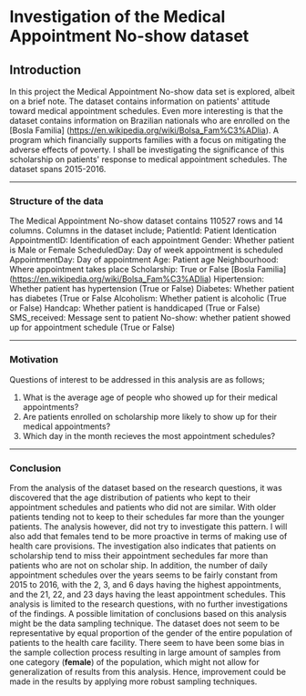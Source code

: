 # Investigation of the Medical Appointment No-show dataset


        
## Introduction

In this project the Medical Appointment No-show data set is explored, albeit on a brief note. The dataset contains information on patients' attitude toward medical appointment schedules. Even more interesting is that the dataset contains information on Brazilian nationals who are enrolled on the [Bosla Familia] (https://en.wikipedia.org/wiki/Bolsa_Fam%C3%ADlia). A program which financially supports families with a focus on mitigating the adverse effects of poverty. I shall be investigating the significance of this scholarship on patients' response to medical appointment schedules. The dataset spans 2015-2016.

---

### Structure of the data
    
The Medical Appointment No-show dataset contains 110527 rows and 14 columns. Columns in the dataset include;
PatientId: Patient Identication
AppointmentID: Identification of each appointment
Gender: Whether patient is Male or Female
ScheduledDay: Day of week appointment is scheduled
AppointmentDay: Day of appointment
Age: Patient age 
Neighbourhood: Where appointment takes place
Scholarship: True or False [Bosla Familia] (https://en.wikipedia.org/wiki/Bolsa_Fam%C3%ADlia)
Hipertension: Whether patient has hypertension (True or False)
Diabetes: Whether patient has diabetes (True or False
Alcoholism: Whether patient is alcoholic (True or False)
Handcap: Whether patient is handdicaped (True or False)
SMS_received: Message sent to patient 
No-show: whether patient showed up for appointment schedule (True or False)

---

### Motivation

Questions of interest to be addressed in this analysis are as follows;
1. What is the average age of people who showed up for their medical appointments? 
2. Are patients enrolled on scholarship more likely to show up for their medical appointments?
3. Which day in the month recieves the most appointment schedules?

---

### Conclusion

From the analysis of the dataset based on the research questions, it was discovered that the age distribution of patients who 
kept to their appointment schedules and patients who did not are similar. With older patients tending not to keep to 
their schedules far more than the younger patients. The analysis however, did not try to investigate this pattern.  I will also add that females tend to be more proactive in terms of making use of health care provisions. The investigation also indicates that patients on scholarship tend to miss their appointment sechedules far more than patients who are not on scholar
ship. In addition, the number of daily appointment schedules over the years seems to be fairly constant from 2015 to 2016, with the 2, 3, and 6 days having the highest appointments, and the 21, 22, and 23 days having the least appointment schedules. This analysis is limited to the research questions, with no further investigations of the findings. A possible limitation of conclusions based on this analysis might be the data sampling technique. The dataset does not seem to be representative by equal proportion of the gender of the entire population of patients to the health care facility. There seem to have been some bias in the sample collection process resulting in large amount of samples from one category (__female__) of the population, which might not allow for generalization of results from this analysis. Hence, improvement could be made in the results by applying more robust sampling techniques. 
